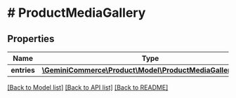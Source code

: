 # # ProductMediaGallery


## Properties


Name | Type | Description | Notes
------------ | ------------- | ------------- | -------------
**entries**| [**\GeminiCommerce\Product\Model\ProductMediaGalleryEntry[]**](ProductMediaGalleryEntry.md) |   | [optional]


[[Back to Model list]](../../README.md#models) [[Back to API list]](../../README.md#endpoints) [[Back to README]](../../README.md)
